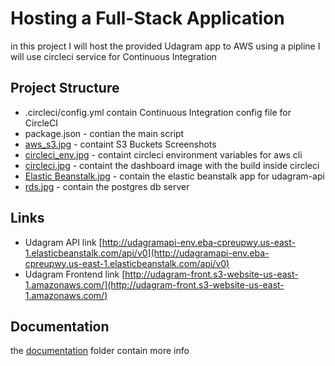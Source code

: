 # Hosting a Full-Stack Application

in this project I will host the provided Udagram app to AWS using a pipline
I will use circleci service for Continuous Integration

## Project Structure

- .circleci/config.yml contain Continuous Integration config file for CircleCI 
- package.json - contian the main script
- [aws_s3.jpg](https://github.com/tm1981/hosting-app/blob/main/screenshots/aws_s3.JPG) - containt S3 Buckets Screenshots
- [circleci_env.jpg](https://github.com/tm1981/hosting-app/blob/main/screenshots/circleci_env.JPG) - containt circleci environment variables for aws cli
- [circleci.jpg](https://github.com/tm1981/hosting-app/blob/main/screenshots/circleci_env.jpg) - containt the dashboard image with the build inside circleci
- [Elastic Beanstalk.jpg](https://github.com/tm1981/hosting-app/blob/main/screenshots/Elastic%20Beanstalk.JPG) - contain the elastic beanstalk app for udagram-api
- [rds.jpg](https://github.com/tm1981/hosting-app/blob/main/screenshots/rds.jpg) - contain the postgres db server

## Links
- Udagram API link [http://udagramapi-env.eba-cpreupwy.us-east-1.elasticbeanstalk.com/api/v0](http://udagramapi-env.eba-cpreupwy.us-east-1.elasticbeanstalk.com/api/v0)
- Udagram Frontend link [http://udagram-front.s3-website-us-east-1.amazonaws.com/](http://udagram-front.s3-website-us-east-1.amazonaws.com/)

## Documentation
the [documentation](https://github.com/tm1981/hosting-app/tree/main/documentation) folder contain more info


